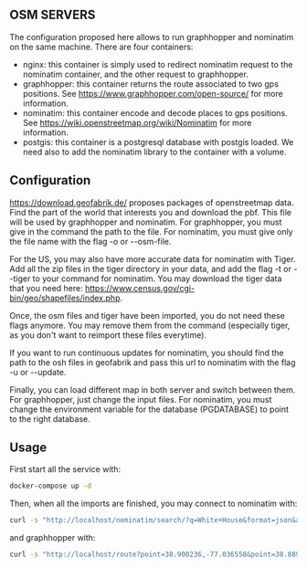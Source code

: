 OSM SERVERS
---------------------

The configuration proposed here allows to run graphhopper and nominatim on the same machine. There are four containers:
- nginx: this container is simply used to redirect nominatim request to the nominatim container, and the other request to graphhopper.
- graphhopper: this container returns the route associated to two gps positions. See https://www.graphhopper.com/open-source/ for more information.
- nominatim: this container encode and decode places to gps positions. See https://wiki.openstreetmap.org/wiki/Nominatim for more information.
- postgis: this container is a postgresql database with postgis loaded. We need also to add the nominatim library to the container with a volume.

Configuration
--------------------

https://download.geofabrik.de/ proposes packages of openstreetmap data. Find the part of the world that interests you and download the pbf. This file will be used by graphhopper and nominatim.
For graphhopper, you must give in the command the path to the file.
For nominatim, you must give only the file name with the flag -o or --osm-file.

For the US, you may also have more accurate data for nominatim with Tiger.
Add all the zip files in the tiger directory in your data, and add the flag -t or --tiger to your command for nominatim. You may download the tiger data that you need here: https://www.census.gov/cgi-bin/geo/shapefiles/index.php.

Once, the osm files and tiger have been imported, you do not need these flags anymore.
You may remove them from the command (especially tiger, as you don't want to reimport these files everytime).

If you want to run continuous updates for nominatim, you should find the path to the osh files in geofabrik and pass this url to nominatim with the flag -u or --update.

Finally, you can load different map in both server and switch between them.
For graphhopper, just change the input files. For nominatim, you must change the environment variable for the database (PGDATABASE) to point to the right database.


Usage
-------------------
First start all the service with:
```bash
docker-compose up -d
````

Then, when all the imports are finished, you may connect to nominatim with:
````bash
curl -s "http://localhost/nominatim/search/?q=White+House&format=json&addressdetails=1&limit=1" | jq
````

and graphhopper with:
````bash
curl -s "http://localhost/route?point=38.900236,-77.036558&point=38.889866,-77.012499" | jq
````
